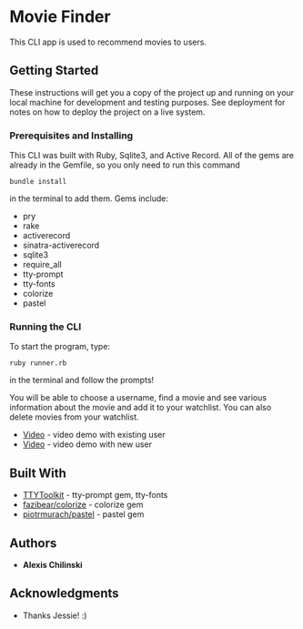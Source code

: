 # Movie Finder

This CLI app is used to recommend movies to users.

## Getting Started

These instructions will get you a copy of the project up and running on your local machine for development and testing purposes. See deployment for notes on how to deploy the project on a live system.

### Prerequisites and Installing

This CLI was built with Ruby, Sqlite3, and Active Record. All of the gems are already in the Gemfile, so you only need to run this command

```
bundle install
```
in the terminal to add them. Gems include:
* pry
* rake
* activerecord
* sinatra-activerecord
* sqlite3
* require_all
* tty-prompt
* tty-fonts
* colorize
* pastel

### Running the CLI

To start the program, type:

```
ruby runner.rb
```

in the terminal and follow the prompts!

You will be able to choose a username, find a movie and see various information about the movie and add it to your watchlist. You can also delete movies from your watchlist.

* [Video](https://www.youtube.com/watch?v=4n9zBiafrec&feature=youtu.be) - video demo with existing user
* [Video](https://www.youtube.com/watch?v=P_m9tMBdsAg&feature=youtu.be) - video demo with new user

## Built With

* [TTYToolkit](https://ttytoolkit.org/components/) - tty-prompt gem, tty-fonts
* [fazibear/colorize](https://github.com/fazibear/colorize?source=post_page-----30769d6912d5----------------------) - colorize gem
* [piotrmurach/pastel](https://github.com/piotrmurach/pastel) - pastel gem

## Authors

* **Alexis Chilinski**

## Acknowledgments

* Thanks Jessie! :)
